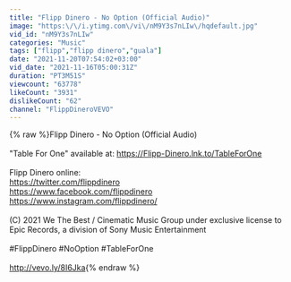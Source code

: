 ```yaml
---
title: "Flipp Dinero - No Option (Official Audio)"
image: "https:\/\/i.ytimg.com\/vi\/nM9Y3s7nLIw\/hqdefault.jpg"
vid_id: "nM9Y3s7nLIw"
categories: "Music"
tags: ["flipp","flipp dinero","guala"]
date: "2021-11-20T07:54:02+03:00"
vid_date: "2021-11-16T05:00:31Z"
duration: "PT3M51S"
viewcount: "63778"
likeCount: "3931"
dislikeCount: "62"
channel: "FlippDineroVEVO"
---
```

{% raw %}Flipp Dinero - No Option (Official Audio)<br /><br />&quot;Table For One&quot; available at: <a rel="nofollow" target="blank" href="https://Flipp-Dinero.lnk.to/TableForOne">https://Flipp-Dinero.lnk.to/TableForOne</a><br /><br />Flipp Dinero online: <br /><a rel="nofollow" target="blank" href="https://twitter.com/flippdinero">https://twitter.com/flippdinero</a> <br /><a rel="nofollow" target="blank" href="https://www.facebook.com/flippdinero">https://www.facebook.com/flippdinero</a><br /><a rel="nofollow" target="blank" href="https://www.instagram.com/flippdinero/">https://www.instagram.com/flippdinero/</a><br /><br />(C) 2021 We The Best / Cinematic Music Group under exclusive license to Epic Records, a division of Sony Music Entertainment<br /><br />#FlippDinero #NoOption #TableForOne<br /><br /><a rel="nofollow" target="blank" href="http://vevo.ly/8I6Jka">http://vevo.ly/8I6Jka</a>{% endraw %}
